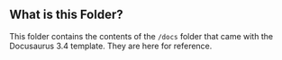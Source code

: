 ## What is this Folder?
This folder contains the contents of the `/docs` folder that came with the Docusaurus 3.4 template. They are here for reference.